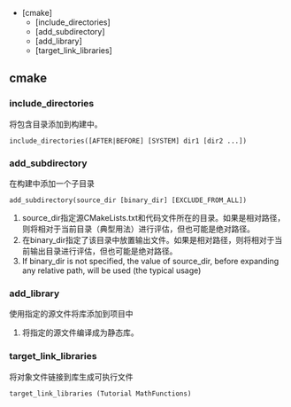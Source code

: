 
<!-- vim-markdown-toc GFM -->

* [cmake]
	* [include_directories]
	* [add_subdirectory]
	* [add_library]
	* [target_link_libraries]

<!-- vim-markdown-toc -->
## cmake
### include_directories

将包含目录添加到构建中。

```
include_directories([AFTER|BEFORE] [SYSTEM] dir1 [dir2 ...])
```

### add_subdirectory
在构建中添加一个子目录

```
add_subdirectory(source_dir [binary_dir] [EXCLUDE_FROM_ALL])
```

1. source_dir指定源CMakeLists.txt和代码文件所在的目录。如果是相对路径，则将相对于当前目录（典型用法）进行评估，但也可能是绝对路径。
2. 在binary_dir指定了该目录中放置输出文件。如果是相对路径，则将相对于当前输出目录进行评估，但也可能是绝对路径。
3. If binary_dir is not specified, the value of source_dir, before expanding any relative path, will be used (the typical usage)

### add_library
使用指定的源文件将库添加到项目中
1. 将指定的源文件编译成为静态库。


### target_link_libraries
将对象文件链接到库生成可执行文件

```
target_link_libraries (Tutorial MathFunctions)
```
